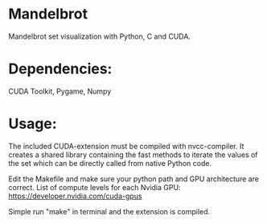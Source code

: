 # Mandelbrot
Mandelbrot set visualization with Python, C and CUDA.

# Dependencies:
CUDA Toolkit, Pygame, Numpy

# Usage:
The included CUDA-extension must be compiled with nvcc-compiler.
It creates a shared library containing the fast methods to iterate the values of the set
which can be directly called from native Python code.

Edit the Makefile and make sure your python path and GPU architecture are correct.
List of compute levels for each Nvidia GPU: https://developer.nvidia.com/cuda-gpus

Simple run "make" in terminal and the extension is compiled.
